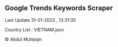 

## Google Trends Keywords Scraper 
 
Last Update 31-01-2023 , 13:31:35

Country List :
VIETNAM.json



© Abdul Muttaqin 
